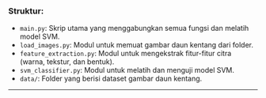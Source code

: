
### Struktur:
- `main.py`: Skrip utama yang menggabungkan semua fungsi dan melatih model SVM.
- `load_images.py`: Modul untuk memuat gambar daun kentang dari folder.
- `feature_extraction.py`: Modul untuk mengekstrak fitur-fitur citra (warna, tekstur, dan bentuk).
- `svm_classifier.py`: Modul untuk melatih dan menguji model SVM.
- `data/`: Folder yang berisi dataset gambar daun kentang.

---

